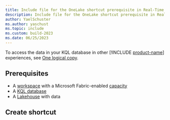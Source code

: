 ```yaml
---
title: Include file for the OneLake shortcut prerequisite in Real-Time Analytics
description: Include file for the OneLake shortcut prerequisite in Real-Time Analytics
author: YaelSchuster
ms.author: yaschust
ms.topic: include
ms.custom: build-2023
ms.date: 06/25/2023
---
```


To access the data in your KQL database in other [!INCLUDE [product-name](../../includes/product-name.md)] experiences, see [One logical copy](../../onelake-mirroring.md).

## Prerequisites

* A [workspace](../../get-started/create-workspaces.md) with a Microsoft Fabric-enabled [capacity](../../enterprise/licenses.md#capacity)
* A [KQL database](../../create-database.md)
* A [Lakehouse](../../data-engineering/create-lakehouse.md) with data

## Create shortcut
